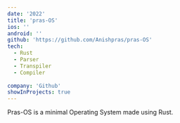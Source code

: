 ```yaml
---
date: '2022'
title: 'pras-OS'
ios: ''
android: ''
github: 'https://github.com/Anishpras/pras-OS'
tech:
  - Rust
  - Parser
  - Transpiler
  - Compiler
  
company: 'Github'
showInProjects: true
---
```


Pras-OS is a minimal Operating System made using Rust.
